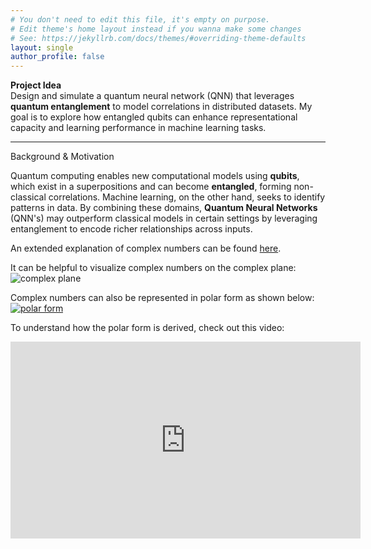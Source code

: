 ```yaml
---
# You don't need to edit this file, it's empty on purpose.
# Edit theme's home layout instead if you wanna make some changes
# See: https://jekyllrb.com/docs/themes/#overriding-theme-defaults
layout: single
author_profile: false
---
```

 **Project Idea**  
Design and simulate a quantum neural network (QNN) that leverages **quantum entanglement** to model correlations in distributed datasets. My goal is to explore how entangled qubits can enhance representational capacity and learning performance in machine learning tasks.

---

 Background & Motivation

Quantum computing enables new computational models using **qubits**, which exist in a superpositions and can become **entangled**, forming non-classical correlations. Machine learning, on the other hand, seeks to identify patterns in data. By combining these domains, **Quantum Neural Networks** (QNN's) may outperform classical models in certain settings by leveraging entanglement to encode richer relationships across inputs. 



An extended explanation of complex numbers can be found [here](https://en.wikipedia.org/wiki/Complex_number).

It can be helpful to visualize complex numbers on the complex plane:  
![complex plane](https://github.com/user-attachments/assets/37a67d36-b47a-48b9-8076-25a053f6e087)

Complex numbers can also be represented in polar form as shown below:  
[![polar form](https://slideplayer.com/slide/13501066/82/images/16/Polar+Form+The+same+Complex+Number+may+be+expressed+in+Polar+Form:.jpg)](https://slideplayer.com/slide/13501066/)

To understand how the polar form is derived, check out this video:  
<iframe width="560" height="315" src="https://www.youtube.com/embed/J6TnZxUUzqU?si=qzkxSFI_cxdSAVoc" title="YouTube video player" frameborder="0" allow="accelerometer; autoplay; clipboard-write; encrypted-media; gyroscope; picture-in-picture; web-share" referrerpolicy="strict-origin-when-cross-origin" allowfullscreen></iframe>

